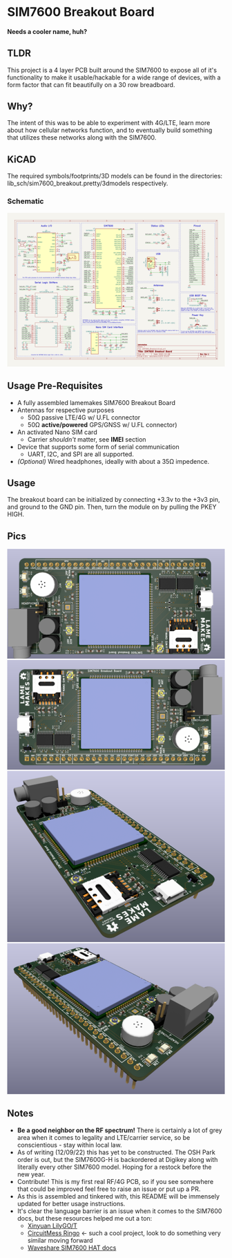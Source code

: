 # SIM7600 Breakout Board
#### Needs a cooler name, huh?

## TLDR
This project is a 4 layer PCB built around the SIM7600 to expose all of it's functionality to make it usable/hackable for a wide range of devices, with a form factor that can fit beautifully on a 30 row breadboard.

## Why?
The intent of this was to be able to experiment with 4G/LTE, learn more about how cellular networks function, and to eventually build something that utilizes these networks along with the SIM7600.

## KiCAD
The required symbols/footprints/3D models can be found in the directories: lib_sch/sim7600_breakout.pretty/3dmodels respectively.

### Schematic
![SIM7600 Breakout Board Schematic](pics/schematic.png)

## Usage Pre-Requisites
- A fully assembled lamemakes SIM7600 Breakout Board
- Antennas for respective purposes
    - 50Ω passive LTE/4G w/ U.FL connector
    - 50Ω **active/powered** GPS/GNSS w/ U.FL connector)
- An activated Nano SIM card
    - Carrier _shouldn't_ matter, see **IMEI** section
- Device that supports some form of serial communication
    - UART, I2C, and SPI are all supported.
- _(Optional)_ Wired headphones, ideally with about a 35Ω impedence.

## Usage 
The breakout board can be initialized by connecting +3.3v to the +3v3 pin, and ground to the GND pin. Then, turn the module on by pulling the PKEY HIGH.

## Pics
![SIM7600 Breakout Board](pics/SIM7600_BB_3.png)
![SIM7600 Breakout Board](pics/SIM7600_BB_4.png)
![SIM7600 Breakout Board](pics/SIM7600_BB_1.png)
![SIM7600 Breakout Board](pics/SIM7600_BB_2.png)

## Notes
- **Be a good neighbor on the RF spectrum!** There is certainly a lot of grey area when it comes to legality and LTE/carrier service, so be conscientious - stay within local law. 
- As of writing (12/09/22) this has yet to be constructed. The OSH Park order is out, but the SIM7600G-H is backordered at Digikey along with literally every other SIM7600 model. Hoping for a restock before the new year.
- Contribute! This is my first real RF/4G PCB, so if you see somewhere that could be improved feel free to raise an issue or put up a PR.
- As this is assembled and tinkered with, this README will be immensely updated for better usage instructions.
- It's clear the language barrier is an issue when it comes to the SIM7600 docs, but these resources helped me out a ton:
    - [Xinyuan LilyGO/T](https://github.com/Xinyuan-LilyGO/T-SIM7600X)
    - [CircuitMess Ringo](https://github.com/CircuitMess/CircuitMess-Ringo) <- such a cool project, look to do something very similar moving forward
    - [Waveshare SIM7600 HAT docs](https://www.waveshare.com/wiki/SIM7600E-H_4G_HAT)
